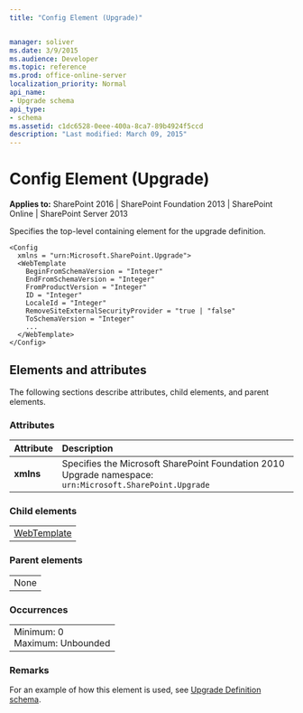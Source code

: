```yaml
---
title: "Config Element (Upgrade)"


manager: soliver
ms.date: 3/9/2015
ms.audience: Developer
ms.topic: reference
ms.prod: office-online-server
localization_priority: Normal
api_name:
- Upgrade schema
api_type:
- schema
ms.assetid: c1dc6528-0eee-400a-8ca7-89b4924f5ccd
description: "Last modified: March 09, 2015"
---
```


# Config Element (Upgrade)

 
  
 **Applies to:** SharePoint 2016 | SharePoint Foundation 2013 | SharePoint Online | SharePoint Server 2013
  
Specifies the top-level containing element for the upgrade definition.
  
```
<Config
  xmlns = "urn:Microsoft.SharePoint.Upgrade">
  <WebTemplate 
    BeginFromSchemaVersion = "Integer"
    EndFromSchemaVersion = "Integer"
    FromProductVersion = "Integer"
    ID = "Integer"
    LocaleId = "Integer"
    RemoveSiteExternalSecurityProvider = "true | "false"
    ToSchemaVersion = "Integer"
    ...
  </WebTemplate>
</Config>
```

## Elements and attributes

The following sections describe attributes, child elements, and parent elements.

### Attributes

|**Attribute**|**Description**|
|:-----|:-----|
|**xmlns** <br/> |Specifies the Microsoft SharePoint Foundation 2010 Upgrade namespace:  `urn:Microsoft.SharePoint.Upgrade` <br/> |
   
### Child elements

||
|:-----|
|[WebTemplate](webtemplate-element-upgrade.md)|
   
### Parent elements

||
|:-----|
|None |
   
### Occurrences

||
|:-----|
|Minimum: 0  <br/> Maximum: Unbounded  <br/> |
   
### Remarks

For an example of how this element is used, see [Upgrade Definition schema](upgrade-definition-schema.md).
  

